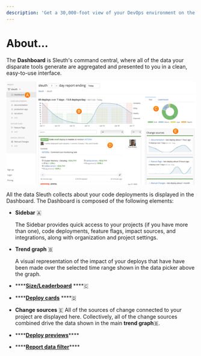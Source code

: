 ```yaml
---
description: 'Get a 30,000-foot view of your DevOps environment on the Dashboard.'
---
```


# About...

The **Dashboard** is Sleuth's command central, where all of the data your disparate tools generate are aggregated and presented to you in a clean, easy-to-use interface. 

![](../.gitbook/assets/dashboard-callouts-june2020.png)

All the data Sleuth collects about your code deployments is displayed in the Dashboard. The Dashboard is composed of the following elements: 

* **Sidebar** 🇦 

  The Sidebar provides quick access to your projects \(if you have more than one\), code deployments, feature flags, impact sources, and integrations, along with organization and project settings. 

* **Trend graph** 🇧 

  A visual representation of the impact of your deploys that have have been made over the selected time range shown in the data picker above the graph.

* \*\*\*\*[**Size/Leaderboard**](size-leaderboard.md) ****🇨 
* \*\*\*\*[**Deploy cards**](deploy-cards.md) ****🇩 
* **Change sources** 🇪 All of the sources of change connected to your project are displayed here. Collectively, all of the change sources combined drive the data shown in the main **trend graph**🇧.
* \*\*\*\*[**Deploy previews**](deploy-previews.md)\*\*\*\*
* \*\*\*\*[**Report data filter**](report-date-filter.md)\*\*\*\*

